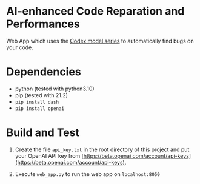 # AI-enhanced Code Reparation and Performances 
Web App which uses the [Codex model series](https://beta.openai.com/docs/engines/codex-series-private-beta) 
to automatically find bugs on your code.

# Dependencies
- python (tested with python3.10)
- pip (tested with 21.2)
- `pip install dash`
- `pip install openai`

# Build and Test
1. Create the file `api_key.txt` in the root directory of this project and put your OpenAI API key from 
   [https://beta.openai.com/account/api-keys](https://beta.openai.com/account/api-keys).

2. Execute `web_app.py` to run the web app on `localhost:8050`